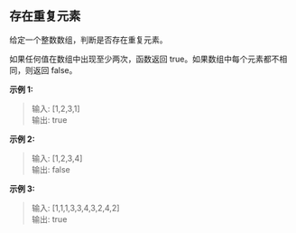 ## 存在重复元素

给定一个整数数组，判断是否存在重复元素。

如果任何值在数组中出现至少两次，函数返回 true。如果数组中每个元素都不相同，则返回 false。

**示例 1:**

> 输入: [1,2,3,1]  
> 输出: true  

**示例 2:**

> 输入: [1,2,3,4]  
> 输出: false  

**示例 3:**

> 输入: [1,1,1,3,3,4,3,2,4,2]  
> 输出: true  
